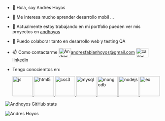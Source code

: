 - 👋 Hola, soy Andres Hoyos     
- 👀 Me interesa mucho aprender desarrollo mobil ...
- 🌱 Actualmente estoy trabajando en mi portfolio pueden ver mis proyectos en <a href="https://github.com/andhoyos" target="blank">andhoyos</a>
- 💞️ Puedo colaborar tanto en desarrollo web y testing QA
- 📫 Como contactarme <a href="mailto:andresfabianhoyos@gmail.com " target="blank"><img align="center" src="https://cdn.jsdelivr.net/npm/simple-icons@3.0.1/icons/gmail.svg" alt="Andres Hoyos" height="30" width="40" />andresfabianhoyos@gmail.com</a> <a href="https://www.linkedin.com/in/andres-fabian-hoyos-9bb161189/" target="blank"><img align="center" src="https://cdn.jsdelivr.net/npm/simple-icons@3.0.1/icons/linkedin.svg" alt="carlos salvador díaz" height="30" width="40" />linkedin</a>

- Tengo conociemtos en: <p align="left"> 
   <a href="https://developer.mozilla.org/es/docs/Web/JavaScript" target="_blank"> <img src="https://cdn.jsdelivr.net/gh/devicons/devicon/icons/javascript/javascript-original.svg" alt="js" width="65" height="65"/> </a>
  <a href="https://developer.mozilla.org/es/docs/Glossary/HTML5" target="_blank"> <img src="https://cdn.jsdelivr.net/gh/devicons/devicon/icons/html5/html5-original-wordmark.svg" alt="html5" width="65" height="65"/> </a>
  <a href="https://developer.mozilla.org/es/docs/Web/CSS" target="_blank"> <img src="https://cdn.jsdelivr.net/gh/devicons/devicon/icons/css3/css3-original-wordmark.svg" alt="css3" width="65" height="65"/> </a>
  <a href="https://www.mysql.com/" target="_blank"> <img src="https://cdn.jsdelivr.net/gh/devicons/devicon/icons/mysql/mysql-original-wordmark.svg" alt="mysql" width="65" height="65"/> </a>
  <a href="https://www.mongodb.com/" target="_blank"> <img src="https://cdn.jsdelivr.net/gh/devicons/devicon/icons/mongodb/mongodb-original-wordmark.svg" alt="mongodb" width="65" height="65"/> </a>
  <a href="https://nodejs.org" target="_blank"> <img src="https://cdn.jsdelivr.net/gh/devicons/devicon/icons/nodejs/nodejs-original-wordmark.svg" alt="nodejs" width="65" height="65"/> </a>
   <a href="https://expressjs.com/es/" target="_blank"> <img src="https://cdn.jsdelivr.net/gh/devicons/devicon/icons/express/express-original.svg" alt="ex" width="65" height="65"/> </a>
 


![Andhoyos GitHub stats](https://github-readme-stats.vercel.app/api?username=andhoyos&theme=dark&show_icons=true)

<p><img align="center" src="https://github-readme-stats.vercel.app/api/top-langs?username=andhoyos&show_icons=true&locale=en&layout=compact" alt="Andres Hoyos" /></p>

